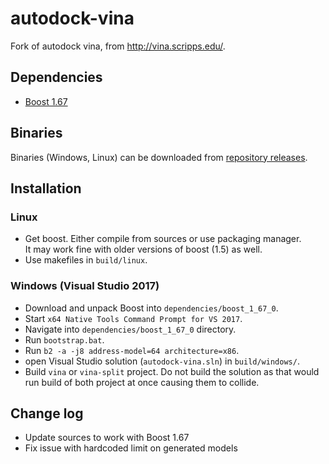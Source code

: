 # autodock-vina
Fork of autodock vina, from http://vina.scripps.edu/.

## Dependencies
*  [Boost 1.67](https://www.boost.org/doc/libs/1_67_0/) 

## Binaries 
Binaries (Windows, Linux) can be downloaded from [repository releases](https://github.com/skodapetr/autodock-vina/releases). 

## Installation

### Linux
 * Get boost. Either compile from sources or use packaging manager.  
 It may work fine  with older versions of boost (1.5) as well.
 * Use makefiles in `build/linux`.

### Windows (Visual Studio 2017)
 * Download and unpack Boost into `dependencies/boost_1_67_0`.
 * Start `x64 Native Tools Command Prompt for VS 2017`.
 * Navigate into `dependencies/boost_1_67_0` directory.
 * Run `bootstrap.bat`.
 * Run `b2 -a -j8 address-model=64 architecture=x86`.
 * open Visual Studio solution (`autodock-vina.sln`) in `build/windows/`.
 * Build `vina` or `vina-split` project. Do not build the solution as that would run build of both project at once causing them to collide.

## Change log
 * Update sources to work with Boost 1.67
 * Fix issue with hardcoded limit on generated models


